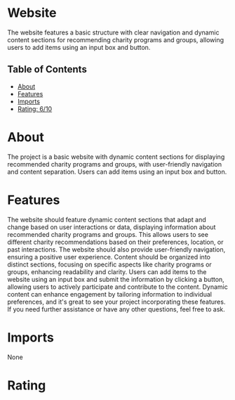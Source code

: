 # Website

The website features a basic structure with clear navigation and dynamic content sections for recommending charity programs and groups, allowing users to add items using an input box and button.

## Table of Contents

- [About](#about)
- [Features](#features)
- [Imports](#Imports)
- [Rating: 6/10](#Rating)

# About

The project is a basic website with dynamic content sections for displaying recommended charity programs and groups, with user-friendly navigation and content separation. Users can add items using an input box and button.

# Features

The website should feature dynamic content sections that adapt and change based on user interactions or data, displaying information about recommended charity programs and groups. This allows users to see different charity recommendations based on their preferences, location, or past interactions. The website should also provide user-friendly navigation, ensuring a positive user experience. Content should be organized into distinct sections, focusing on specific aspects like charity programs or groups, enhancing readability and clarity. Users can add items to the website using an input box and submit the information by clicking a button, allowing users to actively participate and contribute to the content. Dynamic content can enhance engagement by tailoring information to individual preferences, and it's great to see your project incorporating these features. If you need further assistance or have any other questions, feel free to ask.

# Imports

None

# Rating
